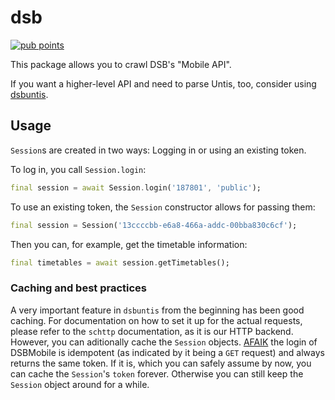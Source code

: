 # dsb

[![pub points](https://badges.bar/dsb/pub%20points)](https://pub.dev/packages/dsb/score)

This package allows you to crawl DSB's "Mobile API".

If you want a higher-level API and need to parse Untis, too, consider using
[dsbuntis](https://pub.dev/packages/dsbuntis).

## Usage

`Session`s are created in two ways: Logging in or using an existing token.

To log in, you call `Session.login`:

```dart
final session = await Session.login('187801', 'public');
```

To use an existing token, the `Session` constructor allows for passing them:

```dart
final session = Session('13ccccbb-e6a8-466a-addc-00bba830c6cf');
```

Then you can, for example, get the timetable information:

```dart
final timetables = await session.getTimetables();
```

### Caching and best practices

A very important feature in `dsbuntis` from the beginning has been good caching.
For documentation on how to set it up for the actual requests, please refer to
the `schttp` documentation, as it is our HTTP backend. However, you can
aditionally cache the `Session` objects.
[AFAIK](https://twitter.com/pixelcmtd/status/1464213128682610706) the login of
DSBMobile is idempotent (as indicated by it being a `GET` request) and always
returns the same token. If it is, which you can safely assume by now, you can
cache the `Session`'s `token` forever. Otherwise you can still keep the
`Session` object around for a while.